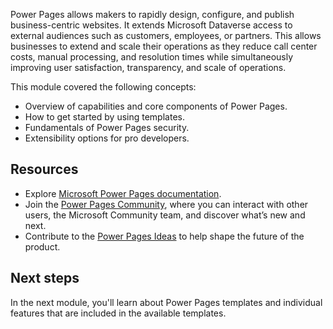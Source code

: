 Power Pages allows makers to rapidly design, configure, and publish business-centric websites. It extends Microsoft Dataverse access to external audiences such as customers, employees, or partners. This allows businesses to extend and scale their operations as they reduce call center costs, manual processing, and resolution times while simultaneously improving user satisfaction, transparency, and scale of operations.

This module covered the following concepts:

- Overview of capabilities and core components of Power Pages. 
- How to get started by using templates.
- Fundamentals of Power Pages security.
- Extensibility options for pro developers.

## Resources

* Explore [Microsoft Power Pages documentation](/power-pages/).
* Join the [Power Pages Community](https://aka.ms/PowerPagesCommunity), where you can interact with other users, the Microsoft Community team, and discover what’s new and next. 
* Contribute to the [Power Pages Ideas](https://ideas.powerpages.microsoft.com/) to help shape the future of the product.

## Next steps

In the next module, you'll learn about Power Pages templates and individual features that are included in the available templates.

